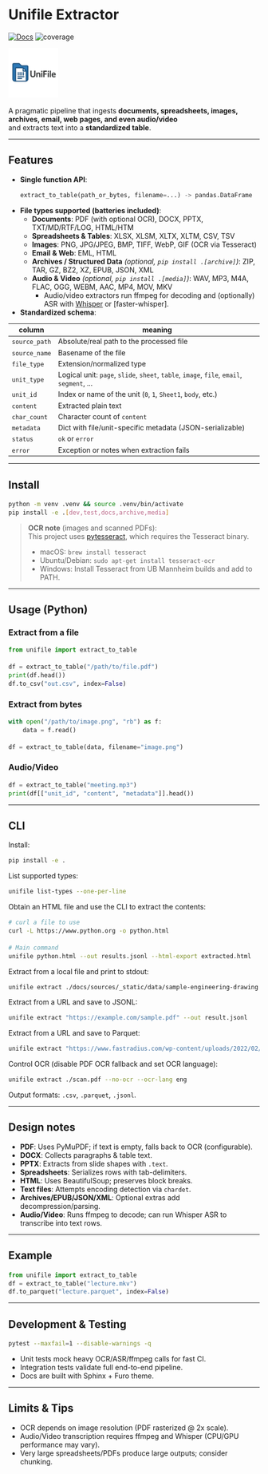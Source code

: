 <!-- Copyright (c) 2025 takotime808 -->
# Unifile Extractor

[![Docs](https://img.shields.io/badge/docs-online-blue.svg)](https://takotime808.github.io/unifile_extractor/)
![coverage](https://takotime808.github.io/unifile_extractor/_assets/coverage.svg)
<!-- [![coverage](https://img.shields.io/endpoint?url=https://takotime808.github.io/unifile_extractor/_assets/coverage.json)](https://takotime808.github.io/unifile_extractor/) -->

<img src="docs/sources/_static/logos/unifile-favicon.png" alt="drawing" width="100"/>

A pragmatic pipeline that ingests **documents, spreadsheets, images, archives, email, web pages, and even audio/video**  
and extracts text into a **standardized table**.

---

## Features

- **Single function API**:  
  ```python
  extract_to_table(path_or_bytes, filename=...) -> pandas.DataFrame
  ```
- **File types supported (batteries included)**:
  - **Documents**: PDF (with optional OCR), DOCX, PPTX, TXT/MD/RTF/LOG, HTML/HTM  
  - **Spreadsheets & Tables**: XLSX, XLSM, XLTX, XLTM, CSV, TSV  
  - **Images**: PNG, JPG/JPEG, BMP, TIFF, WebP, GIF (OCR via Tesseract)  
  - **Email & Web**: EML, HTML  
  - **Archives / Structured Data** *(optional, `pip install .[archive]`)*: ZIP, TAR, GZ, BZ2, XZ, EPUB, JSON, XML  
  - **Audio & Video** *(optional, `pip install .[media]`)*: WAV, MP3, M4A, FLAC, OGG, WEBM, AAC, MP4, MOV, MKV  
    - Audio/video extractors run ffmpeg for decoding and (optionally) ASR with [Whisper](https://github.com/openai/whisper) or [faster-whisper].
- **Standardized schema**:

| column        | meaning |
|---------------|---------|
| `source_path` | Absolute/real path to the processed file |
| `source_name` | Basename of the file |
| `file_type`   | Extension/normalized type |
| `unit_type`   | Logical unit: `page`, `slide`, `sheet`, `table`, `image`, `file`, `email`, `segment`, ... |
| `unit_id`     | Index or name of the unit (`0`, `1`, `Sheet1`, `body`, etc.) |
| `content`     | Extracted plain text |
| `char_count`  | Character count of `content` |
| `metadata`    | Dict with file/unit-specific metadata (JSON-serializable) |
| `status`      | `ok` or `error` |
| `error`       | Exception or notes when extraction fails |

---

## Install

```bash
python -m venv .venv && source .venv/bin/activate
pip install -e .[dev,test,docs,archive,media]
```

> **OCR note** (images and scanned PDFs):  
> This project uses [pytesseract](https://pypi.org/project/pytesseract/), which requires the Tesseract binary.  
> - macOS: `brew install tesseract`  
> - Ubuntu/Debian: `sudo apt-get install tesseract-ocr`  
> - Windows: Install Tesseract from UB Mannheim builds and add to PATH.

---

## Usage (Python)

### Extract from a file
```python
from unifile import extract_to_table

df = extract_to_table("/path/to/file.pdf")
print(df.head())
df.to_csv("out.csv", index=False)
```

### Extract from bytes
```python
with open("/path/to/image.png", "rb") as f:
    data = f.read()

df = extract_to_table(data, filename="image.png")
```

### Audio/Video
```python
df = extract_to_table("meeting.mp3")
print(df[["unit_id", "content", "metadata"]].head())
```

---

## CLI

Install:
```bash
pip install -e .
```

List supported types:
```bash
unifile list-types --one-per-line
```

Obtain an HTML file and use the CLI to extract the contents:
```bash
# curl a file to use
curl -L https://www.python.org -o python.html

# Main command
unifile python.html --out results.jsonl --html-export extracted.html
```

Extract from a local file and print to stdout:
```bash
unifile extract ./docs/sources/_static/data/sample-engineering-drawing.pdf --max-rows 50 --max-colwidth 120
```

Extract from a URL and save to JSONL:
```bash
unifile extract "https://example.com/sample.pdf" --out result.jsonl
```

Extract from a URL and save to Parquet:
```bash
unifile extract "https://www.fastradius.com/wp-content/uploads/2022/02/sample-engineering-drawing.pdf" --out drawing.parquet
```

Control OCR (disable PDF OCR fallback and set OCR language):
```bash
unifile extract ./scan.pdf --no-ocr --ocr-lang eng
```

Output formats: `.csv`, `.parquet`, `.jsonl`.

---

## Design notes

- **PDF**: Uses PyMuPDF; if text is empty, falls back to OCR (configurable).
- **DOCX**: Collects paragraphs & table text.
- **PPTX**: Extracts from slide shapes with `.text`.
- **Spreadsheets**: Serializes rows with tab-delimiters.
- **HTML**: Uses BeautifulSoup; preserves block breaks.
- **Text files**: Attempts encoding detection via `chardet`.
- **Archives/EPUB/JSON/XML**: Optional extras add decompression/parsing.
- **Audio/Video**: Runs ffmpeg to decode; can run Whisper ASR to transcribe into text rows.

---

## Example

```python
from unifile import extract_to_table
df = extract_to_table("lecture.mkv")
df.to_parquet("lecture.parquet", index=False)
```

---

## Development & Testing

```bash
pytest --maxfail=1 --disable-warnings -q
```

- Unit tests mock heavy OCR/ASR/ffmpeg calls for fast CI.  
- Integration tests validate full end-to-end pipeline.  
- Docs are built with Sphinx + Furo theme.

---

## Limits & Tips

- OCR depends on image resolution (PDF rasterized @ 2x scale).
- Audio/Video transcription requires ffmpeg and Whisper (CPU/GPU performance may vary).
- Very large spreadsheets/PDFs produce large outputs; consider chunking.
